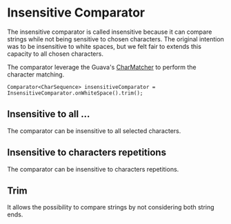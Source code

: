 # Insensitive Comparator

The insensitive comparator is called insensitive because it can compare strings while not being 
sensitive to chosen characters. The original intention was to be insensitive to white spaces, but
we felt fair to extends this capacity to all chosen characters. 

The comparator leverage the Guava's [CharMatcher](https://github.com/google/guava/wiki/StringsExplained#charmatcher) to perform the character matching.

```
Comparator<CharSequence> insensitiveComparator = InsensitiveComparator.onWhiteSpace().trim();
```

## Insensitive to all ...

The comparator can be insensitive to all selected characters.

## Insensitive to characters repetitions

The comparator can be insensitive to characters repetitions.

## Trim

It allows the possibility to compare strings by not considering both string ends.
